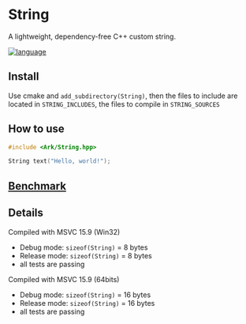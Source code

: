 # String
A lightweight, dependency-free C++ custom string.

[![language](https://img.shields.io/badge/language-c++-blue.svg)](https://isocpp.org)

## Install

Use cmake and `add_subdirectory(String)`, then the files to include are located in `STRING_INCLUDES`, the files to compile in `STRING_SOURCES`

## How to use

```c++
#include <Ark/String.hpp>

String text("Hello, world!");
```

## [Benchmark](http://quick-bench.com/DYwVJg3S2xX-WIz9ZZruTghxb5A)

## Details

Compiled with MSVC 15.9 (Win32)
* Debug mode: `sizeof(String)` = 8 bytes
* Release mode: `sizeof(String)` = 8 bytes
* all tests are passing

Compiled with MSVC 15.9 (64bits)
* Debug mode: `sizeof(String)` = 16 bytes
* Release mode: `sizeof(String)` = 16 bytes
* all tests are passing
